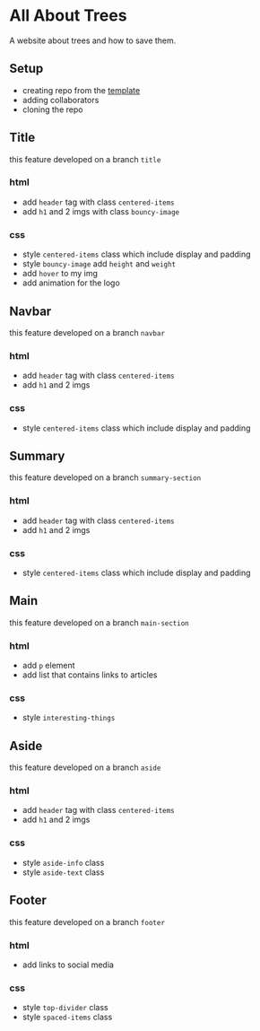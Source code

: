 # All About Trees

A website about trees and how to save them.

## Setup

- creating repo from the [template](https://github.com/HackYourFutureBelgium/template-html-css)
- adding collaborators
- cloning the repo

## Title

this feature developed on a branch `title`

### html

- add `header` tag with class `centered-items`
- add `h1` and 2 imgs with class `bouncy-image`

### css

- style `centered-items` class which include display and padding
- style `bouncy-image` add `height` and `weight`
- add `hover` to my img
- add animation for the logo

## Navbar

this feature developed on a branch `navbar`

### html

- add `header` tag with class `centered-items`
- add `h1` and 2 imgs

### css

- style `centered-items` class which include display and padding

## Summary

this feature developed on a branch `summary-section`

### html

- add `header` tag with class `centered-items`
- add `h1` and 2 imgs

### css

- style `centered-items` class which include display and padding

## Main

this feature developed on a branch `main-section`

### html

- add `p` element
- add list that contains links to articles

### css

- style `interesting-things`

## Aside

this feature developed on a branch `aside`

### html

- add `header` tag with class `centered-items`
- add `h1` and 2 imgs

### css

- style `aside-info` class
- style `aside-text` class

## Footer

this feature developed on a branch `footer`

### html

- add links to social media

### css

- style `top-divider` class
- style `spaced-items` class
